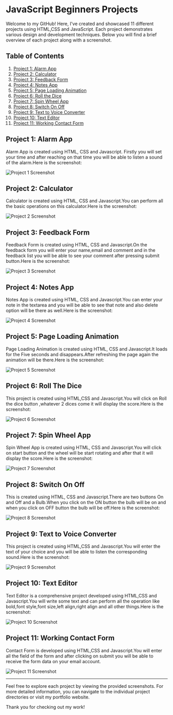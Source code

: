 # JavaScript Beginners Projects

Welcome to my GitHub! Here, I've created and showcased 11 different projects using HTML,CSS and JavaScript. Each project demonstrates various design and development techniques. Below you will find a brief overview of each project along with a screenshot.

## Table of Contents

1. [Project 1: Alarm App](#project-1-project-name)
2. [Project 2: Calculator](#project-2-project-name)
3. [Project 3: Feedback Form](#project-3-project-name)
4. [Project 4: Notes App](#project-4-project-name)
5. [Project 5: Page Loading Animation](#project-5-project-name)
6. [Project 6: Roll the Dice](#project-6-project-name)
7. [Project 7: Spin Wheel App](#project-7-project-name)
8. [Project 8: Switch On Off](#project-8-project-name)
9. [Project 9: Text to Voice Converter](#project-9-project-name)
10. [Project 10: Text Editor](#project-10-project-name)
11. [Project 11: Working Contact Form](#project-11-project-name)

## Project 1: Alarm App

Alarm App is created using HTML, CSS and Javascript. Firstly you will set your time and after reaching on that time you will be able to listen a sound of the alarm.Here is the screenshot:

![Project 1 Screenshot](https://github.com/ItsMeAreebaAmjad/JavascriptProjects-Beginners/blob/main/Alarm%20App/AlarmApp.png)

## Project 2: Calculator

 Calculator is created using HTML, CSS and Javascript.You can perform all the basic operations on this calculator.Here is the screenshot:

![Project 2 Screenshot](https://github.com/ItsMeAreebaAmjad/JavascriptProjects-Beginners/blob/main/Calculator/Calculator.png)

## Project 3: Feedback Form

Feedback Form is created using HTML, CSS and Javascript.On the feedback form you will enter your name,email and comment and in the feedback list you will be able to see your comment after pressing submit button.Here is the screenshot:

![Project 3 Screenshot](https://github.com/ItsMeAreebaAmjad/JavascriptProjects-Beginners/blob/main/FeedbackForm/FeedbackForm.png)

## Project 4: Notes App

Notes App is created using HTML, CSS and Javascript.You can enter your note in the textarea and you will be able to see that note and also delete option will be there as well.Here is the screenshot:

![Project 4 Screenshot](https://github.com/ItsMeAreebaAmjad/JavascriptProjects-Beginners/blob/main/Notes%20App/NotesApp.png)

## Project 5: Page Loading Animation

Page Loading Animation is created using HTML, CSS and Javascript.It loads for the Five seconds and disappears.After refreshing the page again the animation will be there.Here is the screenshot:

![Project 5 Screenshot](https://github.com/ItsMeAreebaAmjad/JavascriptProjects-Beginners/blob/main/Page%20Loading%20Animation/PageLoadingAnimation.png)

## Project 6: Roll The Dice

This project is created using HTML,CSS and Javascript.You will click on Roll the dice button ,whatever 2 dices come it will display the score.Here is the screenshot:

![Project 6 Screenshot](https://github.com/ItsMeAreebaAmjad/JavascriptProjects-Beginners/blob/main/Roll%20The%20Dice/RollTheDice.png)

## Project 7: Spin Wheel App

Spin Wheel App is created using HTML, CSS and Javascript.You will click on start button and the wheel will be start rotating and after that it will display the score.Here is the screenshot:

![Project 7 Screenshot](https://github.com/ItsMeAreebaAmjad/JavascriptProjects-Beginners/blob/main/Spin%20Wheel%20App/SpinWheelApp.png)

## Project 8: Switch On Off

This is created using HTML, CSS and Javascript.There are two buttons On and Off and a Bulb.When you click on the ON button the bulb will be on and when you click on OFF button the bulb will be off.Here is the screenshot:

![Project 8 Screenshot](https://github.com/ItsMeAreebaAmjad/JavascriptProjects-Beginners/blob/main/Switch%20On%20Off/SwitchOnOff.png)

## Project 9: Text to Voice Converter

This project is created using HTML,CSS and Javascript.You will enter the text of your choice and you will be able to listen the corresponding sound.Here is the screenshot:

![Project 9 Screenshot](path/to/screenshot9.png)

## Project 10: Text Editor

Text Editor is a comprehensive project developed using HTML,CSS and Javascript.You will write some text and can perform all the operation like bold,font style,font size,left align,right align and all other things.Here is the screenshot:

![Project 10 Screenshot](path/to/screenshot10.png)

## Project 11: Working Contact Form

Contact Form is developed using HTML,CSS and Javascript.You will enter all the field of the form and after clicking on submit you will be able to receive the form data on your email account.

![Project 11 Screenshot](path/to/screenshot11.png)

---

Feel free to explore each project by viewing the provided screenshots. For more detailed information, you can navigate to the individual project directories or visit my portfolio website.

Thank you for checking out my work!

